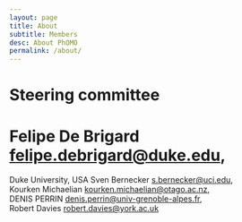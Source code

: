 ```yaml
---
layout: page
title: About
subtitle: Members
desc: About PhOMO
permalink: /about/
---
```


<h1>Steering committee</h1>

# Felipe De Brigard <felipe.debrigard@duke.edu>,<br />
Duke University, USA
Sven Bernecker <s.bernecker@uci.edu>,<br />
Kourken Michaelian <kourken.michaelian@otago.ac.nz>,<br />
DENIS PERRIN <denis.perrin@univ-grenoble-alpes.fr>,<br />
Robert Davies <robert.davies@york.ac.uk><br />
